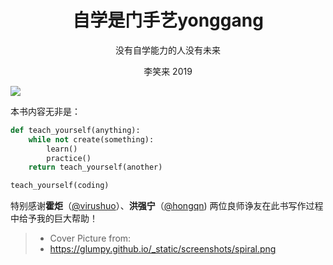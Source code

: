 
<h1 style='text-align:center'>自学是门手艺yonggang</h1>

<p style='text-align:center'>没有自学能力的人没有未来</p>

<p style='text-align:center'>李笑来 2019</p>

![](../images/learning-curve-spiral.png)

本书内容无非是：
```python
def teach_yourself(anything):
    while not create(something):
        learn()
        practice()
    return teach_yourself(another)

teach_yourself(coding)
```
特别感谢**霍炬**（[@virushuo](https://github.com/virushuo)）、**洪强宁**（[@hongqn](https://github.com/hongqn)) 两位良师诤友在此书写作过程中给予我的巨大帮助！

> * Cover Picture from:
> * https://glumpy.github.io/_static/screenshots/spiral.png
